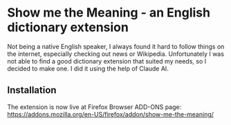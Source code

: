 # Show me the Meaning - an English dictionary extension

Not being a native English speaker, I always found it hard to follow things on the internet, especially checking out news or Wikipedia. Unfortunately I was not able to find a good dictionary extension that suited my needs, so I decided to make one. I did it using the help of Claude AI.

## Installation

The extension is now live at Firefox Browser ADD-ONS page: https://addons.mozilla.org/en-US/firefox/addon/show-me-the-meaning/